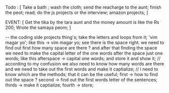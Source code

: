 Todo : [
  Take a bath ; 
  wash the cloth; 
  send the reacharge to the aunt; 
  finish the peot; 
  read; 
  do the js projects or the interview; 
  amazon projects; 
]

EVENT: [ 
  Get the tika by the tara aunt and the money amount is like the Rs 200; 
  Wrote the samaya peom; 
]

-- the coding side projects thing's; 
take the letters and loops from it; 
'vim magar yo';
like this -> vim magar yo; 
see there is the space right. we need to find out first how many space are there ? 
and after that finding the space we need to make the capital letter of the one words after the space just one words; 
like this afterspace -> capital one words; and store it and show it; 
// according to my confusion we also need to know how many words are there and we need to take out the first words and make it captialize; 
// i need to know which are the methods; that it can be the useful; 
first -> how to find out the space  ? 
second -> find out the first words letter of the sentences; 
thirds -> make it captialize; 
fourth -> store; 
